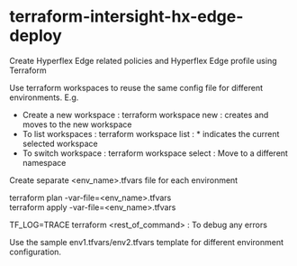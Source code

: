 # terraform-intersight-hx-edge-deploy
Create Hyperflex Edge related policies and Hyperflex Edge profile using Terraform 

Use terraform workspaces to reuse the same config file for different environments. 
E.g. 
- Create a new workspace : terraform workspace new <name>    : creates and moves to the new workspace 
- To list workspaces     : terraform workspace list          : * indicates the current selected workspace
- To switch workspace    : terraform workspace select <name> : Move to a different namespace

Create separate <env_name>.tfvars file for each environment 

terraform plan -var-file=<env_name>.tfvars   
terraform apply -var-file=<env_name>.tfvars

TF_LOG=TRACE terraform <rest_of_command> : To debug any errors 

Use the sample env1.tfvars/env2.tfvars template for different environment configuration. 
